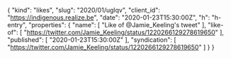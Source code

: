 {
  "kind": "likes",
  "slug": "2020/01/uglqv",
  "client_id": "https://indigenous.realize.be",
  "date": "2020-01-23T15:30:00Z",
  "h": "h-entry",
  "properties": {
    "name": [
      "Like of @Jamie_Keeling's tweet"
    ],
    "like-of": [
      "https://twitter.com/Jamie_Keeling/status/1220266129278619650"
    ],
    "published": [
      "2020-01-23T15:30:00Z"
    ],
    "syndication": [
      "https://twitter.com/Jamie_Keeling/status/1220266129278619650"
    ]
  }
}
